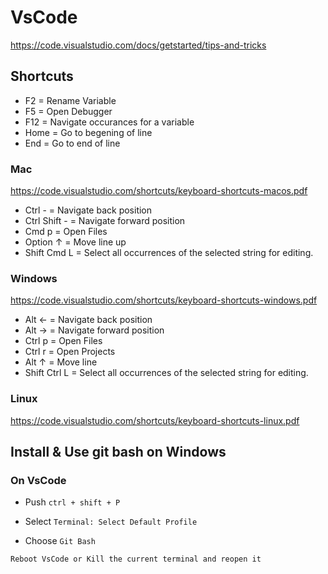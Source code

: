 # VsCode

<https://code.visualstudio.com/docs/getstarted/tips-and-tricks>

## Shortcuts

- F2 = Rename Variable
- F5 = Open Debugger
- F12 = Navigate occurances for a variable
- Home = Go to begening of line
- End = Go to end of line

### Mac

<https://code.visualstudio.com/shortcuts/keyboard-shortcuts-macos.pdf>

- Ctrl - = Navigate back position
- Ctrl Shift - = Navigate forward position
- Cmd p = Open Files
- Option ↑ = Move line up
- Shift Cmd L = Select all occurrences of the selected string for editing.

### Windows

<https://code.visualstudio.com/shortcuts/keyboard-shortcuts-windows.pdf>

- Alt ← = Navigate back position
- Alt → = Navigate forward position
- Ctrl p = Open Files
- Ctrl r = Open Projects
- Alt ↑ = Move line
- Shift Ctrl L = Select all occurrences of the selected string for editing.

### Linux

<https://code.visualstudio.com/shortcuts/keyboard-shortcuts-linux.pdf>

## Install & Use git bash on Windows

### On VsCode

- Push
```ctrl + shift + P```  

- Select
```Terminal: Select Default Profile```

- Choose
```Git Bash```

```Reboot VsCode or Kill the current terminal and reopen it```
